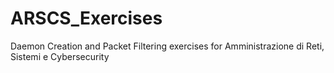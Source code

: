 # ARSCS_Exercises
Daemon Creation and Packet Filtering exercises for Amministrazione di Reti, Sistemi e Cybersecurity
